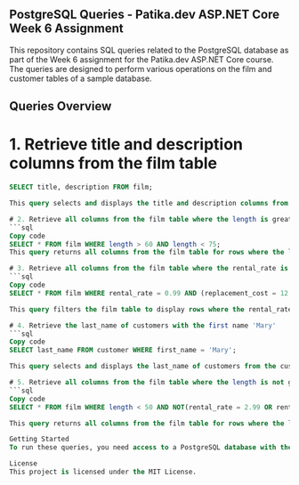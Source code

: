 ## PostgreSQL Queries - Patika.dev ASP.NET Core Week 6 Assignment
This repository contains SQL queries related to the PostgreSQL database as part of the Week 6 assignment for the Patika.dev ASP.NET Core course. The queries are designed to perform various operations on the film and customer tables of a sample database.

## Queries Overview
# 1. Retrieve title and description columns from the film table
```sql
SELECT title, description FROM film;

This query selects and displays the title and description columns from all rows in the film table.

# 2. Retrieve all columns from the film table where the length is greater than 60 and less than 75
```sql
Copy code
SELECT * FROM film WHERE length > 60 AND length < 75;
This query returns all columns from the film table for rows where the length is between 60 and 75.

# 3. Retrieve all columns from the film table where the rental_rate is 0.99 and the replacement_cost is either 12.99 or 28.99
```sql
Copy code
SELECT * FROM film WHERE rental_rate = 0.99 AND (replacement_cost = 12.99 OR replacement_cost = 28.99);

This query filters the film table to display rows where the rental_rate is 0.99 and the replacement_cost is either 12.99 or 28.99.

# 4. Retrieve the last_name of customers with the first name 'Mary'
```sql
Copy code
SELECT last_name FROM customer WHERE first_name = 'Mary';

This query selects and displays the last_name of customers from the customer table where the first_name is 'Mary'.

# 5. Retrieve all columns from the film table where the length is not greater than 50 and the rental_rate is not 2.99 or 4.99
```sql
Copy code
SELECT * FROM film WHERE length < 50 AND NOT(rental_rate = 2.99 OR rental_rate = 4.99);

This query returns all columns from the film table for rows where the length is less than 50 and the rental_rate is neither 2.99 nor 4.99.

Getting Started
To run these queries, you need access to a PostgreSQL database with the appropriate tables (film and customer). You can execute these queries using any PostgreSQL client such as pgAdmin, psql, or DBeaver.

License
This project is licensed under the MIT License.
